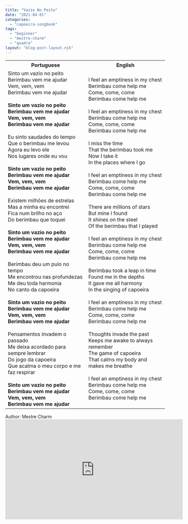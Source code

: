 ```yaml
---
title: "Vazio No Peito"
date: "2021-04-01"
categories: 
  - "capoeira-songbook"
tags: 
  - "beginner"
  - "mestre-charm"
  - "quadra"
layout: "blog-post-layout.njk"
---
```


<table class="capoeira-table">
    <tr class="header-row">
        <th>Portuguese</th>
        <th>English</th>
    </tr>
    <tr>
        <td>Sinto um vazio no peito<br>Berimbau vem me ajudar<br>Vem, vem, vem<br>Berimbau vem me ajudar<br><br><strong>Sinto um vazio no peito<br>Berimbau vem me ajudar<br>Vem, vem, vem<br>Berimbau vem me ajudar</strong><br><br>Eu sinto saudades do tempo<br>Que o berimbau me levou<br>Agora eu levo ele<br>Nos lugares onde eu vou<br><br><strong>Sinto um vazio no peito<br>Berimbau vem me ajudar<br>Vem, vem, vem<br>Berimbau vem me ajudar</strong><br><br>Existem milhões de estrelas<br>Mas a minha eu encontrei<br>Fica num brilho no aço<br>Do berimbau que toquei<br><br><strong>Sinto um vazio no peito<br>Berimbau vem me ajudar<br>Vem, vem, vem<br>Berimbau vem me ajudar</strong><br><br>Berimbau deu um pulo no tempo<br>Me encontrou nas profundezas<br>Me deu toda harmonia<br>No canto da capoeira<br><br><strong>Sinto um vazio no peito<br>Berimbau vem me ajudar<br>Vem, vem, vem<br>Berimbau vem me ajudar</strong><br><br>Pensamentos invadem o passado<br>Me deixa acordado para sempre lembrar<br>Do jogo da capoeira<br>Que acalma o meu corpo e me faz respirar<br><br><strong>Sinto um vazio no peito<br>Berimbau vem me ajudar<br>Vem, vem, vem<br>Berimbau vem me ajudar</strong></td>
        <td>I feel an emptiness in my chest<br>Berimbau come help me<br>Come, come, come<br>Berimbau come help me<br><br>I feel an emptiness in my chest<br>Berimbau come help me<br>Come, come, come<br>Berimbau come help me<br><br>I miss the time<br>That the berimbau took me<br>Now I take it<br>In the places where I go<br><br>I feel an emptiness in my chest<br>Berimbau come help me<br>Come, come, come<br>Berimbau come help me<br><br>There are millions of stars<br>But mine I found<br>It shines on the steel<br>Of the berimbau that I played<br><br>I feel an emptiness in my chest<br>Berimbau come help me<br>Come, come, come<br>Berimbau come help me<br><br>Berimbau took a leap in time<br>Found me in the depths<br>It gave me all harmony<br>In the singing of capoeira<br><br>I feel an emptiness in my chest<br>Berimbau come help me<br>Come, come, come<br>Berimbau come help me<br><br>Thoughts invade the past<br>Keeps me awake to always remember<br>The game of capoeira<br>That calms my body and makes me breathe<br><br>I feel an emptiness in my chest<br>Berimbau come help me<br>Come, come, come<br>Berimbau come help me</td>
    </tr>
</table>

<figcaption>
Author: Mestre Charm
</figcaption>

<iframe width="560" height="315" src="https://www.youtube.com/embed/jOwhH74R9NM" title="YouTube video player" frameborder="0" allow="accelerometer; autoplay; clipboard-write; encrypted-media; gyroscope; picture-in-picture" allowfullscreen></iframe>